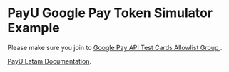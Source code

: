 # PayU Google Pay Token Simulator Example

Please make sure you join to [Google Pay API Test Cards Allowlist Group ](https://groups.google.com/g/googlepay-test-mode-stub-data).

[PayU Latam Documentation](https://developers.payulatam.com/latam/en/docs/integrations/api-integration/payments-api-brazil.html#submit-transaction-with-google-pay).